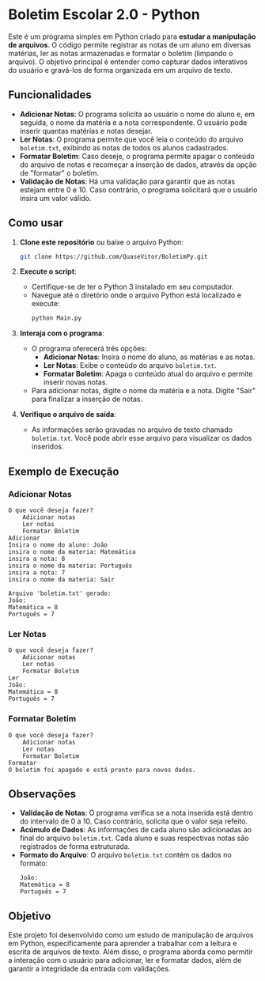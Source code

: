 # Boletim Escolar 2.0 - Python

Este é um programa simples em Python criado para **estudar a manipulação de arquivos**. O código permite registrar as notas de um aluno em diversas matérias, ler as notas armazenadas e formatar o boletim (limpando o arquivo). O objetivo principal é entender como capturar dados interativos do usuário e gravá-los de forma organizada em um arquivo de texto.

## Funcionalidades

- **Adicionar Notas**: O programa solicita ao usuário o nome do aluno e, em seguida, o nome da matéria e a nota correspondente. O usuário pode inserir quantas matérias e notas desejar.
- **Ler Notas**: O programa permite que você leia o conteúdo do arquivo `boletim.txt`, exibindo as notas de todos os alunos cadastrados.
- **Formatar Boletim**: Caso deseje, o programa permite apagar o conteúdo do arquivo de notas e recomeçar a inserção de dados, através da opção de "formatar" o boletim.
- **Validação de Notas**: Há uma validação para garantir que as notas estejam entre 0 e 10. Caso contrário, o programa solicitará que o usuário insira um valor válido.

## Como usar

1. **Clone este repositório** ou baixe o arquivo Python:
    ```bash
    git clone https://github.com/QuaseVitor/BoletimPy.git
    ```

2. **Execute o script**:
    - Certifique-se de ter o Python 3 instalado em seu computador.
    - Navegue até o diretório onde o arquivo Python está localizado e execute:
      ```bash
      python Main.py
      ```

3. **Interaja com o programa**:
    - O programa oferecerá três opções:
        - **Adicionar Notas**: Insira o nome do aluno, as matérias e as notas.
        - **Ler Notas**: Exibe o conteúdo do arquivo `boletim.txt`.
        - **Formatar Boletim**: Apaga o conteúdo atual do arquivo e permite inserir novas notas.
    - Para adicionar notas, digite o nome da matéria e a nota. Digite "Sair" para finalizar a inserção de notas.
    
4. **Verifique o arquivo de saída**:
    - As informações serão gravadas no arquivo de texto chamado `boletim.txt`. Você pode abrir esse arquivo para visualizar os dados inseridos.

## Exemplo de Execução

### Adicionar Notas

```
O que você deseja fazer?
    Adicionar notas
    Ler notas
    Formatar Boletim
Adicionar
Insira o nome do aluno: João
insira o nome da materia: Matemática
insira a nota: 8
insira o nome da materia: Português
insira a nota: 7
insira o nome da materia: Sair

Arquivo 'boletim.txt' gerado:
João:
Matemática = 8
Português = 7
```

### Ler Notas

```
O que você deseja fazer?
    Adicionar notas
    Ler notas
    Formatar Boletim
Ler
João:
Matemática = 8
Português = 7
```

### Formatar Boletim

```
O que você deseja fazer?
    Adicionar notas
    Ler notas
    Formatar Boletim
Formatar
O boletim foi apagado e está pronto para novos dados.
```

## Observações

- **Validação de Notas**: O programa verifica se a nota inserida está dentro do intervalo de 0 a 10. Caso contrário, solicita que o valor seja refeito.
- **Acúmulo de Dados**: As informações de cada aluno são adicionadas ao final do arquivo `boletim.txt`. Cada aluno e suas respectivas notas são registrados de forma estruturada.
- **Formato do Arquivo**: O arquivo `boletim.txt` contém os dados no formato:
    ```
    João:
    Matemática = 8
    Português = 7
    ```

## Objetivo

Este projeto foi desenvolvido como um estudo de manipulação de arquivos em Python, especificamente para aprender a trabalhar com a leitura e escrita de arquivos de texto. Além disso, o programa aborda como permitir a interação com o usuário para adicionar, ler e formatar dados, além de garantir a integridade da entrada com validações.
